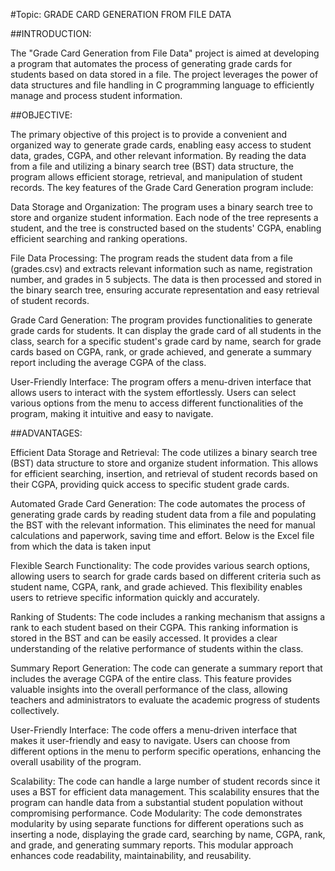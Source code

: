 #Topic: GRADE CARD GENERATION FROM FILE DATA
                                                                      
##INTRODUCTION:

The "Grade Card Generation from File Data" project is aimed at developing a program that automates the process of generating grade cards for students based on data stored in a file. The project leverages the power of data structures and file handling in C programming language to efficiently manage and process student information.

##OBJECTIVE:

The primary objective of this project is to provide a convenient and organized way to generate grade cards, enabling easy access to student data, grades, CGPA, and other relevant information. By reading the data from a file and utilizing a binary search tree (BST) data structure, the program allows efficient storage, retrieval, and manipulation of student records.
The key features of the Grade Card Generation program include:

Data Storage and Organization: The program uses a binary search tree to store and organize student information. Each node of the tree represents a student, and the tree is constructed based on the students' CGPA, enabling efficient searching and ranking operations.

File Data Processing: The program reads the student data from a file (grades.csv) and extracts relevant information such as name, registration number, and grades in 5 subjects. The data is then processed and stored in the binary search tree, ensuring accurate representation and easy retrieval of student records.

Grade Card Generation: The program provides functionalities to generate grade cards for students. It can display the grade card of all students in the class, search for a specific student's grade card by name, search for grade cards based on CGPA, rank, or grade achieved, and generate a summary report including the average CGPA of the class.

User-Friendly Interface: The program offers a menu-driven interface that allows users to interact with the system effortlessly. Users can select various options from the menu to access different functionalities of the program, making it intuitive and easy to navigate.

##ADVANTAGES:

Efficient Data Storage and Retrieval: The code utilizes a binary search tree (BST) data structure to store and organize student information. This allows for efficient searching, insertion, and retrieval of student records based on their CGPA, providing quick access to specific student grade cards.
 
Automated Grade Card Generation: The code automates the process of generating grade cards by reading student data from a file and populating the BST with the relevant information. This eliminates the need for manual calculations and paperwork, saving time and effort.
Below is the Excel file from which the data is taken input

Flexible Search Functionality: The code provides various search options, allowing users to search for grade cards based on different criteria such as student name, CGPA, rank, and grade achieved. This flexibility enables users to retrieve specific information quickly and accurately.


Ranking of Students: The code includes a ranking mechanism that assigns a rank to each student based on their CGPA. This ranking information is stored in the BST and can be easily accessed. It provides a clear understanding of the relative performance of students within the class.
 
Summary Report Generation: The code can generate a summary report that includes the average CGPA of the entire class. This feature provides valuable insights into the overall performance of the class, allowing teachers and administrators to evaluate the academic progress of students collectively.
 
User-Friendly Interface: The code offers a menu-driven interface that makes it user-friendly and easy to navigate. Users can choose from different options in the menu to perform specific operations, enhancing the overall usability of the program.

Scalability: The code can handle a large number of student records since it uses a BST for efficient data management. This scalability ensures that the program can handle data from a substantial student population without compromising performance.
Code Modularity: The code demonstrates modularity by using separate functions for different operations such as inserting a node, displaying the grade card, searching by name, CGPA, rank, and grade, and generating summary reports. This modular approach enhances code readability, maintainability, and reusability. 


